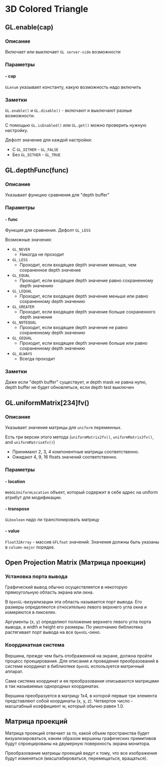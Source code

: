 # 3D Colored Triangle

## GL.enable(cap)

### Описание
Включает или выключает `GL server-side` возможности

### Параметры

#### - cap
`GLenum` указывает константу, какую возможность надо включить

### Заметки

`GL.enable()` и `GL.disable()` - включают и выключают разные возможности.

С помощью `GL.isEnabled()` или `GL.get()` можно проверить нужную настройку.

Дефолт значение для каждой настройки:
- С `GL_DITHER` - `GL_FALSE`
- Без `GL_DITHER` - `GL_TRUE`

## GL.depthFunc(func)

### Описание
Указывает функцию сравнения для "depth buffer"

### Параметры

#### - func
Функция для сравнения. Дефолт `GL_LESS`

Возможные значения:
- `GL_NEVER`
  - Никогда не проходит
- `GL_LESS`
  - Проходит, если входящее depth значение меньше, чем сохраненное depth значение
- `GL_EQUAL`
  - Проходит, если входящее depth значение равно сохраненному depth значению
- `GL_LEQUAL`
  - Проходит, если входящее depth значение меньше или равно сохраненному depth значению
- `GL_GREATER`
  - Проходит, если входящее depth значение больше сохраненного depth значения
- `GL_NOTEQUAL`
  - Проходит, если входящее depth значение не равно сохраненному depth значению
- `GL_GEQUAL`
  - Проходит, если входящее depth значение больше или равно сохраненному depth значению
- `GL_ALWAYS`
  - Всегда проходит

### Заметки

Даже если "depth buffer" существует, и depth mask не равна нулю, depth buffer не будет обновляться, если
depth test выключен

## GL.uniformMatrix[234]fv()

### Описание
Указывает значения матрицы для `uniform` переменных.

Есть три версии этого метода  (`uniformMatrix2fv()`, `uniformMatrix3fv()`, and `uniformMatrix4fv()`)
- Принимают 2, 3, 4 компонентные матрицы соответственно.
- Ожидают 4, 9, 16 floats значений соответственно.

### Параметры

#### - location
`WebGLUniformLocation` объект, который содержит в себе адрес на uniform атрибут для модификации.

#### - transpose
`GLboolean` надо ли транспонировать матрицу

#### - value
`Float32Array` - массив `GFLfoat` значений. Значения должны быть указаны в `column-major` порядке.

## Open Projection Matrix (Матрица проекции)

### Установка порта вывода

Графический вывод обычно осуществляется в некоторую прямоугольную область экрана или окна.

В `OpenGL`-визуализации эта область называется порт вывода. Его размеры определяются относительно левого верхнего угла 
окна и измеряются в пикселях.

Аргументы (x, y) определяют положение верхнего левого угла порта вывода, а width и height его размеры. По умолчанию
библиотека растягивает порт вывода на все `OpenGL`-окно.

### Координатная система

Вершина, прежде чем быть отображенной на экране, должна пройти процесс проецирования.
Для описания и проведения преобразований в системе координат в библиотеке `OpenGL` используется матричный аппарат.

Сама система координат и ее преобразования описываются матрицами в так называемых однородных координатах.

Вершина преобразуется в матрицу 1x4, в которой первые три элемента  представляют собой координаты (x, y, z).
Четвертое число - масштабный коэффициент w, который обычно равен 1.0.

## Матрица проекций

Матрица проекций отвечает за то, какой объем пространства будет визуализироваться, каким образом
вершины графических примитивов будут спроецированы на двумерную поверхность экрана монитора.

Преобразование матрицы проекций ведут к тому, что все изображения 
будут изменяться (масштабироваться, перемещаться, вращаться).

